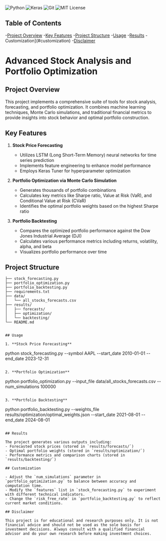 ![Python](https://img.shields.io/badge/Python-3.8%2B-blue)
![Keras](https://img.shields.io/badge/Keras-Deep%20Learning-red)
![Git](https://img.shields.io/badge/Git-Version%20Control-orange)
![MIT License](https://img.shields.io/badge/License-MIT-green)

## Table of Contents
-[Project Overview](#project-overview)
-[Key Features](#key-features)
-[Project Structure](#project-structure)
-[Usage](#usage)
-[Results](#results)
-Customization](#customization)
-[Disclaimer](#disclaimer)



# Advanced Stock Analysis and Portfolio Optimization

## Project Overview

This project implements a comprehensive suite of tools for stock analysis, forecasting, and portfolio optimization. It combines machine learning techniques, Monte Carlo simulations, and traditional financial metrics to provide insights into stock behavior and optimal portfolio construction.

## Key Features

1. **Stock Price Forecasting**
   - Utilizes LSTM (Long Short-Term Memory) neural networks for time series prediction
   - Implements feature engineering to enhance model performance
   - Employs Keras Tuner for hyperparameter optimization

2. **Portfolio Optimization via Monte Carlo Simulation**
   - Generates thousands of portfolio combinations
   - Calculates key metrics like Sharpe ratio, Value at Risk (VaR), and Conditional Value at Risk (CVaR)
   - Identifies the optimal portfolio weights based on the highest Sharpe ratio

3. **Portfolio Backtesting**
   - Compares the optimized portfolio performance against the Dow Jones Industrial Average (DJI)
   - Calculates various performance metrics including returns, volatility, alpha, and beta
   - Visualizes portfolio performance over time

## Project Structure

```
├── stock_forecasting.py
├── portfolio_optimization.py
├── portfolio_backtesting.py
├── requirements.txt
├── data/
│   └── all_stocks_forecasts.csv
├── results/
│   ├── forecasts/
│   ├── optimization/
│   └── backtesting/
└── README.md
```

   ```

## Usage

1. **Stock Price Forecasting**
   ```
   python stock_forecasting.py --symbol AAPL --start_date 2010-01-01 --end_date 2023-12-31
   ```

2. **Portfolio Optimization**
   ```
   python portfolio_optimization.py --input_file data/all_stocks_forecasts.csv --num_simulations 100000
   ```

3. **Portfolio Backtesting**
   ```
   python portfolio_backtesting.py --weights_file results/optimization/optimal_weights.json --start_date 2021-08-01 --end_date 2024-08-01
   ```

## Results

The project generates various outputs including:
- Forecasted stock prices (stored in `results/forecasts/`)
- Optimal portfolio weights (stored in `results/optimization/`)
- Performance metrics and comparison charts (stored in `results/backtesting/`)

## Customization

- Adjust the `num_simulations` parameter in `portfolio_optimization.py` to balance between accuracy and computation time.
- Modify the `features` list in `stock_forecasting.py` to experiment with different technical indicators.
- Change the `risk_free_rate` in `portfolio_backtesting.py` to reflect current market conditions.

## Disclaimer

This project is for educational and research purposes only. It is not financial advice and should not be used as the sole basis for investment decisions. Always consult with a qualified financial advisor and do your own research before making investment choices.
